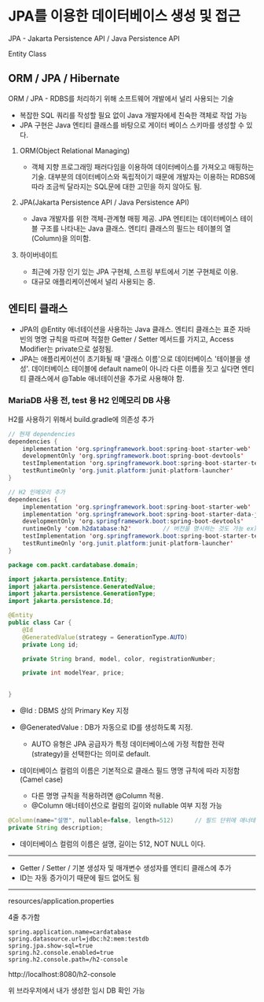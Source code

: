 # JPA를 이용한 데이터베이스 생성 및 접근

JPA - Jakarta Persistence API / Java Persistence API

Entity Class

## ORM / JPA / Hibernate

ORM / JPA - RDBS를 처리하기 위해 소프트웨어 개발에서 널리 사용되는 기술
- 복잡한 SQL 쿼리를 작성할 필요 없이 Java 개발자에세 친숙한 객체로 작업 가능
- JPA 구현은 Java 엔티티 클래스를 바탕으로 게이터 베이스 스키마를 생성할 수 있다.

1. ORM(Object Relational Managing) 
   - 객체 지향 프로그래밍 패러다임을 이용하여 데이터베이스를 가져오고 매핑하는 기술.
   대부분의 데이터베이스와 독립적이기 때문에 개발자는 이용하는 RDBS에 따라 조금씩
   달라지는 SQL문에 대한 고민을 하지 않아도 됨.

2. JPA(Jakarta Persistence API / Java Persistence API)
    - Java 개발자를 위한 객체-관계형 매핑 제공.
   JPA 엔티티는 데이터베이스 테이블 구조를 나타내는 Java 클래스.
   엔티티 클래스의 필드는 테이블의 열(Column)을 의미함.

3. 하이버네이트
    - 최근에 가장 인기 있는 JPA 구현체, 스프링 부트에서 기본 구현체로 이용.
    - 대규모 애플리케이션에서 널리 사용되는 중.

## 엔티티 클래스
- JPA의 @Entity 애너테이션을 사용하는 Java 클래스. 엔티티 클래스는 표준 자바 빈의 명명 규칙을 따르며
    적절한 Getter / Setter 메서드를 가지고, Access Modifier는 private으로 설정됨.
- JPA는 애플리케이션이 초기화될 때 '클래스 이름'으로 데이터베이스 '테이블을 생성'. 데이터베이스 테이블에
    default name이 아니라 다른 이름을 짓고 싶다면 엔티티 클래스에서 @Table 애너테이션을 추가로 사용해야 함.

### MariaDB 사용 전, test 용 H2 인메모리 DB 사용

H2를 사용하기 위해서 build.gradle에 의존성 추가

```java
// 현재 dependencies
dependencies {
	implementation 'org.springframework.boot:spring-boot-starter-web'
	developmentOnly 'org.springframework.boot:spring-boot-devtools'
	testImplementation 'org.springframework.boot:spring-boot-starter-test'
	testRuntimeOnly 'org.junit.platform:junit-platform-launcher'
}

// H2 인메모리 추가
dependencies {
    implementation 'org.springframework.boot:spring-boot-starter-web'
    implementation 'org.springframework.boot:spring-boot-starter-data-jpa'        
    developmentOnly 'org.springframework.boot:spring-boot-devtools'
    runtimeOnly 'com.h2database:h2'         // 버전을 명시하는 것도 가능 ex) `:2.3.232`
    testImplementation 'org.springframework.boot:spring-boot-starter-test'
    testRuntimeOnly 'org.junit.platform:junit-platform-launcher'
}
```

```java
package com.packt.cardatabase.domain;

import jakarta.persistence.Entity;
import jakarta.persistence.GeneratedValue;
import jakarta.persistence.GenerationType;
import jakarta.persistence.Id;

@Entity
public class Car {
    @Id
    @GeneratedValue(strategy = GenerationType.AUTO)
    private Long id;

    private String brand, model, color, registrationNumber;

    private int modelYear, price;

    
}

```
- @Id : DBMS 상의 Primary Key 지정
- @GeneratedValue : DB가 자동으로 ID를 생성하도록 지정.
  - AUTO 유형은 JPA 공급자가 특정 데이터베이스에 가정 적합한 전략(strategy)을 선택한다는 의미로 default.

- 데이터베이스 컬럼의 이름은 기본적으로 클래스 필드 명명 규칙에 따라 지정함(Camel case)
  - 다른 명명 규칙을 적용하려면 @Column 적용.
  - @Column 애너테이션으로 컬럼의 길이와 nullable 여부 지정 가능

```java
@Column(name="설명", nullable=false, length=512)      // 필드 단위에 애너테이션을 적용
private String description;
```
- 데이터베이스 컬럼의 이름은 설명, 길이는 512, NOT NULL 이다.

---

- Getter / Setter / 기본 생성자 및 매개변수 생성자를 엔티티 클래스에 추가
- ID는 자동 증가이기 때문에 필드 없어도 됨

---

resources/application.properties

4줄 추가함
```properties
spring.application.name=cardatabase
spring.datasource.url=jdbc:h2:mem:testdb
spring.jpa.show-sql=true
spring.h2.console.enabled=true
spring.h2.console.path=/h2-console
```

http://localhost:8080/h2-console

위 브라우저에서 내가 생성한 임시 DB 확인 가능
